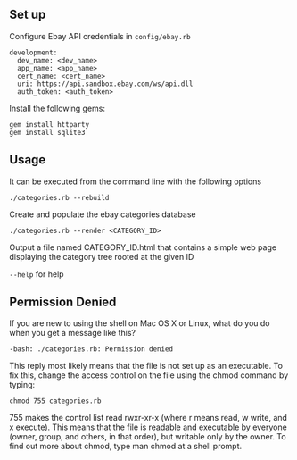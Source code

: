 ## Set up

Configure Ebay API credentials in `config/ebay.rb`

```
development:
  dev_name: <dev_name>
  app_name: <app_name>
  cert_name: <cert_name>
  uri: https://api.sandbox.ebay.com/ws/api.dll
  auth_token: <auth_token>
```
Install the following gems:

```
gem install httparty
gem install sqlite3
```

## Usage

It can be executed from the command line with the following options

`./categories.rb --rebuild`

Create and populate the ebay categories database

`./categories.rb --render <CATEGORY_ID>`

Output a file named CATEGORY_ID.html that contains a simple web page displaying the category tree rooted at the given ID

`--help` for help

## Permission Denied

If you are new to using the shell on Mac OS X or Linux, what do you do when you get a message like this?

`-bash: ./categories.rb: Permission denied`

This reply most likely means that the file is not set up as an executable. To fix this, change the access control on the file using the chmod command by typing:

`chmod 755 categories.rb`

755 makes the control list read rwxr-xr-x (where r means read, w write, and x execute). This means that the file is readable and executable by everyone (owner, group, and others, in that order), but writable only by the owner. To find out more about chmod, type man chmod at a shell prompt.
